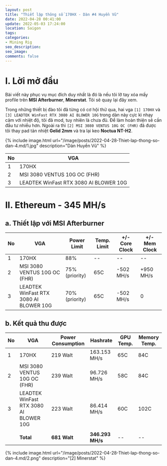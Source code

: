 ```yaml
---
layout: post
title: "Thiết lập thông số 170HX - Dàn #4 Huyền Vũ"
date: 2022-04-28 00:41:00
update: 2022-05-03 17:24:00
location: Saigon
tags:
categories:
- Mining Rig
seo_description:
seo_image:
comments: false
---
```

# I. Lời mở đầu
Bài viết này phục vụ mục đích duy nhất là đó là nếu tôi lỡ tay xóa mấy profile trên **MSI Afterburner**, **Minerstat**.
Tôi sẽ quay lại đây xem.

Trong những thiết bị đào tôi đã từng có cơ hội thử qua, hai vga `[1] 170HX` và `[3] LEADTEK WinFast RTX 3080 AI BLOWER 10G`
trong dàn này cực kì nhạy cảm với nhiệt độ, tôi đã mod, tuy nhiên là chưa đủ. Để làm hoàn thiện sẽ cần đầu tư nhiều hơn.
Ngoài ra thì `[2] MSI 3080 VENTUS 10G OC (FHR)` đã được tôi thay pad tản nhiệt **Gelid 2mm**  và tra lại keo **Noctua NT-H2**.

{% include image.html url="/image/posts/2022-04-28-Thiet-lap-thong-so-dan-4.md/1.jpg" description="Dàn Huyền Vũ" %}

| No | VGA                                    |
|----|----------------------------------------|
| 1  | 170HX                                  |
| 2  | MSI 3080 VENTUS 10G OC (FHR)           |
| 3  | LEADTEK WinFast RTX 3080 AI BLOWER 10G |

# II. Ethereum - 345 MH/s

## a. Thiết lập với MSI Afterburner

| No | VGA                                    | Power Limit    | Temp. Limit | +/- Core Clock | +/- Mem Clock |
|----|----------------------------------------|----------------|-------------|----------------|---------------|
| 1  | 170HX                                  | 88%            | --          | --             | --            |
| 2  | MSI 3080 VENTUS 10G OC (FHR)           | 75% (priority) | 65C         | -502 MH/s      | +950 MH/s     |
| 3  | LEADTEK WinFast RTX 3080 AI BLOWER 10G | 70% (priority) | 65C         | -502 MH/s      | 0             |


## b. Kết quả thu được

| No | VGA                                    | Power Consumption | Hashrate         | GPU Temp. | Memory Temp. |
|----|----------------------------------------|-------------------|------------------|-----------|--------------|
| 1  | 170HX                                  | 219 Walt          | 163.153 MH/s     | 65C       | 84C          |
| 2  | MSI 3080 VENTUS 10G OC (FHR)           | 239 Walt          | 96.726 MH/s      | 58C       | 84C          |
| 3  | LEADTEK WinFast RTX 3080 AI BLOWER 10G | 223 Walt          | 86.414 MH/s      | 60C       | 102C         |
|    |                                        |                   |                  |           |              |
|    | **Total**                              | **681 Walt**      | **346.293 MH/s** | --        | --           |

{% include image.html url="/image/posts/2022-04-28-Thiet-lap-thong-so-dan-4.md/2.png" description="[2] Minerstat" %}
